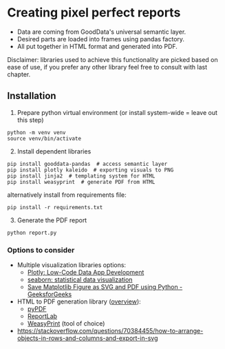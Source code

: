 # Creating pixel perfect reports

- Data are coming from GoodData's universal semantic layer.
- Desired parts are loaded into frames using pandas factory.
- All put together in HTML format and generated into PDF.

Disclaimer: libraries used to achieve this functionality are picked based on ease of use, if you prefer any other library feel free to consult with last chapter.

## Installation

1. Prepare python virtual environment (or install system-wide = leave out this step)

```shell
python -m venv venv
source venv/bin/activate
```

2. Install dependent libraries

```shell
pip install gooddata-pandas  # access semantic layer
pip install plotly kaleido  # exporting visuals to PNG
pip install jinja2  # templating system for HTML
pip install weasyprint  # generate PDF from HTML
```

alternatively install from requirements file:

```shell
pip install -r requirements.txt
```

3. Generate the PDF report

```shell
python report.py
```

###  Options to consider

- Multiple visualization libraries options:
    - [Plotly: Low-Code Data App Development](https://plotly.com/)
    - [seaborn: statistical data visualization](https://seaborn.pydata.org/index.html)
    - [Save Matplotlib Figure as SVG and PDF using Python - GeeksforGeeks](https://www.geeksforgeeks.org/save-matplotlib-figure-as-svg-and-pdf-using-python/)
- HTML to PDF generation library ([overview](https://dev.to/bowmanjd/python-pdf-generation-from-html-with-weasyprint-538h)):
    - [pyPDF](https://pypi.org/project/pypdf/)
    - [ReportLab](https://pypi.org/project/reportlab/)
    - [WeasyPrint](https://weasyprint.org/) (tool of choice)
- https://stackoverflow.com/questions/70384455/how-to-arrange-objects-in-rows-and-columns-and-export-in-svg
